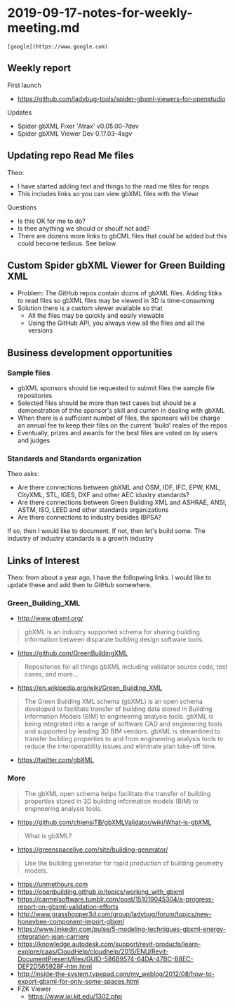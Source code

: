 # 2019-09-17-notes-for-weekly-meeting.md

    [google](https://www.google.com)
    
## Weekly report

First launch

* https://github.com/ladybug-tools/spider-gbxml-viewers-for-openstudio

Updates

* Spider gbXML Fixer 'Atrax' v0.05.00-7dev
* Spider gbXML Viewer Dev 0.17.03-4sgv


## Updating repo Read Me files

Theo:

* I have started adding text and things to the read me files for reops
* This includes links so you can view gbXML files with the Viewr

Questions

* Is this OK for me to do?
* Is thee anything we should or shoulf not add?
* There are dozens more links to gbCML files that could be added but this could become tedious. See below

## Custom Spider gbXML Viewer for Green Building XML

* Problem: The GitHub repos contain dozns of gbXML files. Adding libks to read files so gbXML files may be viewed in 3D is time-consuming
* Solution there is a custom viewer available so that
	* All the files may be quickly and easily viewable
	* Using the GitHub API, you always view all the files and all the versions


## Business development opportunities

### Sample files

* gbXML sponsors should be requested to submit files the sample file repositories
* Selected files should be more than test cases but should be a demonstration of thhe sponsor's skill and cumen in dealing with gbXML
* When there is a sufficient numbet of files, the sponsors will be charge an annual fee to keep their files on the current 'build' reales of the repos
* Eventually, prizes and awards for the best files are voted on by users and judges


### Standards and Standards organization

Theo asks:

* Are there connections between gbXML and OSM, IDF, IFC, EPW, KML, CityXML, STL, IGES, DXF and other AEC idustry standards?
* Are there connections between Green Building XML and ASHRAE, ANSI, ASTM, ISO, LEED and other standards organizations
* Are there connections to industry besides IBPSA?

If so, then I would like to document. If not, then let's build some. The industry of industry standards is a growth industry


## Links of Interest

Theo: from about a year ago, I have the follopwing links. I would like to update these and add then to GitHub somewhere.


### Green_Building_XML

* http://www.gbxml.org/

> gbXML is an industry supported schema for sharing building information between disparate building design software tools.

* https://github.com/GreenBuildingXML
> Repositories for all things gbXML including validator source code, test cases, and more...

* https://en.wikipedia.org/wiki/Green_Building_XML

> The Green Building XML schema (gbXML) is an open schema developed to facilitate transfer of building data stored in Building Information Models (BIM) to engineering analysis tools. gbXML is being integrated into a range of software CAD and engineering tools and supported by leading 3D BIM vendors. gbXML is streamlined to transfer building properties to and from engineering analysis tools to reduce the interoperability issues and eliminate plan take-off time.


* https://twitter.com/gbXML


### More

> The gbXML open schema helps facilitate the transfer of building properties stored in 3D building information models (BIM) to engineering analysis tools.

* https://github.com/chiensiTB/gbXMLValidator/wiki/What-is-gbXML


> What is gbXML?

* https://greenspacelive.com/site/building-generator/

> Use the building generator for rapid production of building geometry models.

* https://unmethours.com
* https://openbuilding.github.io/topics/working_with_gbxml
* https://carmelsoftware.tumblr.com/post/151019045304/a-progress-report-on-gbxml-validation-efforts
* http://www.grasshopper3d.com/group/ladybug/forum/topics/new-honeybee-component-import-gbxml
* https://www.linkedin.com/pulse/5-modeling-techniques-gbxml-energy-integration-jean-carriere
* https://knowledge.autodesk.com/support/revit-products/learn-explore/caas/CloudHelp/cloudhelp/2015/ENU/Revit-DocumentPresent/files/GUID-586B9574-64DA-47BC-B8EC-DEF2D565928F-htm.html
* http://inside-the-system.typepad.com/my_weblog/2012/08/how-to-export-gbxml-for-only-some-spaces.html
* FZK Viewer
	* https://www.iai.kit.edu/1302.php

